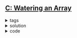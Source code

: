 ## [C: Watering an Array](https://codeforces.com/problemset/problem/1917/C)

<details>
  <summary>tags</summary>
  
    | brute force | greedy |

</details>

<details>
  <summary>solution</summary>

    Easily seen that if we start with a = {0, 0, ..., 0}, the maximum score d / 2 is achieved by alternate reset and addition.
    So the target is to decide when to reset a to all zeros for the first time? How many cases to enumerate?
    For the first reset, obviously we can only get at most n scores. When will the all-zeros approach outperform it?
    After 2n days, the all-zeros approach will get n scores. So, only enumerate cases where first reset is earlier than 2n + 1 days.
    
</details>

<details>
  <summary>code</summary>

  ```c++
  int main () {
      ios::sync_with_stdio(false); cin.tie(0);
      int t;  cin >> t;
      while (t--) {
          int n, k, d;  cin >> n >> k >> d;
          vector<int> a(n + 1), v(k);
          int score = 0, maxscore = 0;
          for (int i = 1; i <= n; i++) {
              cin >> a[i];
              if (a[i] == i) score++;
          }
          for (int i = 0; i < k; i++) cin >> v[i];
          
          for (int day = 0; day <= min(2 * n, d - 1); day++) {  // accumulate for days, reset on day+1
              maxscore = max(maxscore, score + (d - day - 1) / 2);
  
              int idx = day % k; 
              for (int j = 1; j <= v[idx]; j++) {
                  if (a[j] == j) score--;
                  a[j]++;
                  if (a[j] == j) score++;
              }            
          }
          cout << maxscore << '\n';
      }
  }
  ```

</details>

<br>
